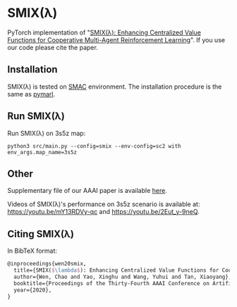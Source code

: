 
# SMIX(λ)

PyTorch implementation of "[SMIX(λ): Enhancing Centralized Value Functions for Cooperative Multi-Agent Reinforcement Learning](https://arxiv.org/abs/1911.04094)". If you use our code please cite the paper.



## Installation

SMIX(λ) is tested on [SMAC](https://github.com/oxwhirl/smac) environment. The installation procedure is the same as [pymarl](https://github.com/oxwhirl/pymarl).



## Run SMIX(λ)

Run SMIX(λ) on 3s5z map:

```shell
python3 src/main.py --config=smix --env-config=sc2 with env_args.map_name=3s5z
```

## Other

Supplementary file of our AAAI paper is available [here](https://github.com/chaovven/SMIX/blob/master/SMIX-Supplementary.pdf).

Videos of SMIX(λ)'s performance on 3s5z scenario is available at: <https://youtu.be/mY13RDVy-qc> and <https://youtu.be/2Eut_y-9neQ>.

## Citing SMIX(λ) 

In BibTeX format:

```tex
@inproceedings{wen20smix,
  title={SMIX($\lambda$): Enhancing Centralized Value Functions for Cooperative Multi-Agent Reinforcement Learning},
  author={Wen, Chao and Yao, Xinghu and Wang, Yuhui and Tan, Xiaoyang},
  booktitle={Proceedings of the Thirty-Fourth AAAI Conference on Artificial Intelligence},
  year={2020},
}
```
